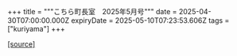 +++
title = """こちら町長室　2025年5月号"""
date = 2025-04-30T07:00:00.000Z
expiryDate = 2025-05-10T07:23:53.606Z
tags = ["kuriyama"]
+++


[[source]](https://www.town.kuriyama.hokkaido.jp/site/mayor/31703.html)
